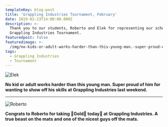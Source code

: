 ```yaml
---
templateKey: blog-post
title: 'Grappling Industries Tournament, February'
date: 2019-02-23T14:00:00.000Z
description: >-
  Thank you to our students, Roberto and Elek for representing our school at the
  Grappling Industries Tournament. 
featuredpost: false
featuredimage: >-
  /img/no-kids-or-adult-works-harder-than-this-young-man.-super-proud-of-him-for-wanting-to-show-off-his-skills-_grapplingindustries-last-weekend.-.jpg
tags:
  - Grappling Industries
  - Tournament
---
```

![](/img/no-kids-or-adult-works-harder-than-this-young-man.-super-proud-of-him-for-wanting-to-show-off-his-skills-_grapplingindustries-last-weekend.-.jpg "Elek ")

**No kid or adult works harder than this young man. Super proud of him for wanting to show off his skills at Grappling Industries last weekend.** 

- - -

![](/img/congrats-to-_bjjbsc_rw-for-taking-🥇gold🥇-today🥋-_grapplingindustries-🥋.-a-true-beast-on-the-mats-and-one-of-the-nicest-guys-off-the-mats.-._.jpg "Roberto")

**Congrats to Roberto for taking 🥇Gold🥇 today🥋 at Grappling Industries. A true beast on the mats and one of the nicest guys off the mats.**
